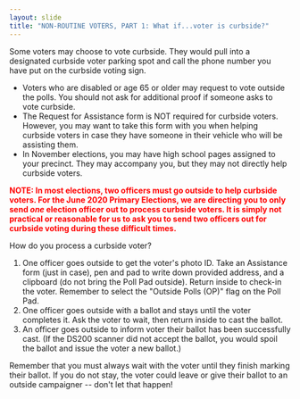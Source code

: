 ```yaml
---
layout: slide
title: "NON-ROUTINE VOTERS, PART 1: What if...voter is curbside?"
---
```


Some voters may choose to vote curbside. They would pull into a designated curbside voter parking spot and call the phone number you have put on the curbside voting sign.

-   Voters who are disabled or age 65 or older may request to vote outside the polls. You should not ask for additional proof if someone asks to vote curbside.
-   The Request for Assistance form is NOT required for curbside voters. However, you may want to take this form with you when helping curbside voters in case they have someone in their vehicle who will be assisting them.
-   In November elections, you may have high school pages assigned to your precinct. They may accompany you, but they may not directly help curbside voters.

**<span style="color:red;">NOTE: In most elections, two officers must go outside to help curbside voters. For the June 2020 Primary Elections, we are directing you to only send <em>one</em> election officer out to process curbside voters. It is simply not practical or reasonable for us to ask you to send two officers out for curbside voting during these difficult times.</span>**

How do you process a curbside voter?

1.  One officer goes outside to get the voter's photo ID. Take an Assistance form (just in case), pen and pad to write down provided address, and a clipboard (do not bring the Poll Pad outside). Return inside to check-in the voter. Remember to select the "Outside Polls (OP)" flag on the Poll Pad.
2.  One officer goes outside with a ballot and stays until the voter completes it. Ask the voter to wait, then return inside to cast the ballot.
3.  An officer goes outside to inform voter their ballot has been successfully cast. (If the DS200 scanner did not accept the ballot, you would spoil the ballot and issue the voter a new ballot.)

Remember that you must always wait with the voter until they finish marking their ballot. If you do not stay, the voter could leave or give their ballot to an outside campaigner -- don't let that happen!
